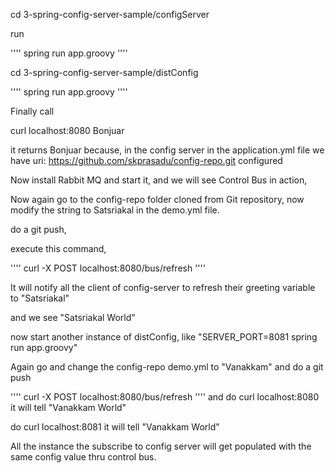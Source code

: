 cd 3-spring-config-server-sample/configServer

run

''''
spring run app.groovy
''''

cd 3-spring-config-server-sample/distConfig

''''
spring run app.groovy
''''

Finally call

curl localhost:8080
Bonjuar

it returns Bonjuar because, in the config server in the application.yml file we have uri: https://github.com/skprasadu/config-repo.git configured

Now install Rabbit MQ and start it, and we will see Control Bus in action, 

Now again go to the config-repo folder cloned from Git repository, now modify the string to Satsriakal in the demo.yml file.

do a git push,

execute this command,

''''
curl -X POST localhost:8080/bus/refresh
''''

It will notify all the client of config-server to refresh their greeting variable to "Satsriakal"

and we see "Satsriakal World"

now start another instance of distConfig, like "SERVER_PORT=8081 spring run app.groovy"

Again go and change the config-repo demo.yml to "Vanakkam" and do a git push

''''
curl -X POST localhost:8080/bus/refresh
''''
and do curl localhost:8080 it will tell "Vanakkam World"

do curl localhost:8081 it will tell "Vanakkam World"

All the instance the subscribe to config server will get populated with the same config value thru control bus.